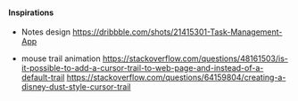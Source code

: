 #### Inspirations
* Notes design
https://dribbble.com/shots/21415301-Task-Management-App

* mouse trail animation
https://stackoverflow.com/questions/48161503/is-it-possible-to-add-a-cursor-trail-to-web-page-and-instead-of-a-default-trail
https://stackoverflow.com/questions/64159804/creating-a-disney-dust-style-cursor-trail